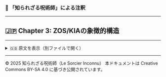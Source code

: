 ### 🐌 「知られざる呪術師」による注釈

---

## 🇯🇵 Chapter 3: ZOS/KIAの象徴的構造


---

<details>
<summary>🇬🇧 原文を表示（別ファイルで開く）</summary>

🔗 [原文を読む 03_zos_kia_en.md](03_zos_kia_en.md)

</details>

---

© 2025 知られざる呪術師（Le Sorcier Inconnu）
本ドキュメントは Creative Commons BY-SA 4.0 に基づき公開されています。

